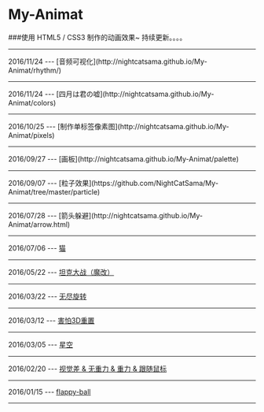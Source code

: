# My-Animat
###使用 HTML5 / CSS3 制作的动画效果~ 持续更新。。。。
<hr>
2016/11/24 --- [音频可视化](http://nightcatsama.github.io/My-Animat/rhythm/)
<hr>
2016/11/24 --- [四月は君の嘘](http://nightcatsama.github.io/My-Animat/colors)
<hr>
2016/10/25 --- [制作单标签像素图](http://nightcatsama.github.io/My-Animat/pixels)
<hr>
2016/09/27 --- [画板](http://nightcatsama.github.io/My-Animat/palette)
<hr>
2016/09/07 --- [粒子效果](https://github.com/NightCatSama/My-Animat/tree/master/particle)
<hr>
2016/07/28 --- [箭头躲避](http://nightcatsama.github.io/My-Animat/arrow.html)
<hr>

2016/07/06 --- [猫](http://nightcatsama.github.io/My-Animat/cat.html)
<hr>

2016/05/22 --- [坦克大战（魔改）](https://github.com/NightCatSama/My-Animat/tree/master/tank)
<hr>

2016/03/22 --- [无尽旋转](http://nightcatsama.github.io/My-Animat/endless-rotate.html)
<hr>

2016/03/12 --- [害怕3D重置](http://nightcatsama.github.io/My-Animat/3d-fear.html)
<hr>

2016/03/05 --- [星空](http://nightcatsama.github.io/My-Animat/star.html)
<hr>

2016/02/20 --- 
[视觉差 & 无重力 & 重力 & 跟随鼠标](http://nightcatsama.github.io/My-Animat/)
<hr>

2016/01/15 --- [flappy-ball](http://nightcatsama.github.io/My-Animat/flappy-ball.html)
<hr>


